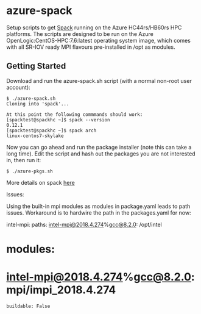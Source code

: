 # azure-spack

Setup scripts to get <a href="https://spack.readthedocs.io">Spack</a> running on the Azure HC44rs/HB60rs HPC platforms. The scripts are designed to be run on the Azure OpenLogic:CentOS-HPC:7.6:latest operating system image, which comes with all SR-IOV ready MPI flavours pre-installed in /opt as modules. 

## Getting Started
Download and run the azure-spack.sh script (with a normal non-root user account): 

```
$ ./azure-spack.sh
Cloning into 'spack'...

At this point the following commmands should work:
[spacktest@spackhc ~]$ spack --version
0.12.1
[spacktest@spackhc ~]$ spack arch
linux-centos7-skylake
```

Now you can go ahead and run the package installer (note this can take a long time). Edit the script and hash out the packages you are not interested in, then run it: 
```
$ ./azure-pkgs.sh
```

More details on spack <a href="https://spack.readthedocs.io">here</a>

Issues:

Using the built-in mpi modules as modules in package.yaml leads to path issues. Workaround is to hardwire the path in the packages.yaml for now: 

  intel-mpi:
    paths:
       intel-mpi@2018.4.274%gcc@8.2.0: /opt/intel
#    modules:
#      intel-mpi@2018.4.274%gcc@8.2.0: mpi/impi_2018.4.274
    buildable: False

